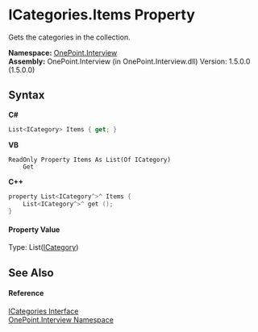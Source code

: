 # ICategories.Items Property 
 

Gets the categories in the collection.

**Namespace:**&nbsp;<a href="N_OnePoint_Interview">OnePoint.Interview</a><br />**Assembly:**&nbsp;OnePoint.Interview (in OnePoint.Interview.dll) Version: 1.5.0.0 (1.5.0.0)

## Syntax

**C#**<br />
``` C#
List<ICategory> Items { get; }
```

**VB**<br />
``` VB
ReadOnly Property Items As List(Of ICategory)
	Get
```

**C++**<br />
``` C++
property List<ICategory^>^ Items {
	List<ICategory^>^ get ();
}
```


#### Property Value
Type: List(<a href="T_OnePoint_Interview_ICategory">ICategory</a>)

## See Also


#### Reference
<a href="T_OnePoint_Interview_ICategories">ICategories Interface</a><br /><a href="N_OnePoint_Interview">OnePoint.Interview Namespace</a><br />